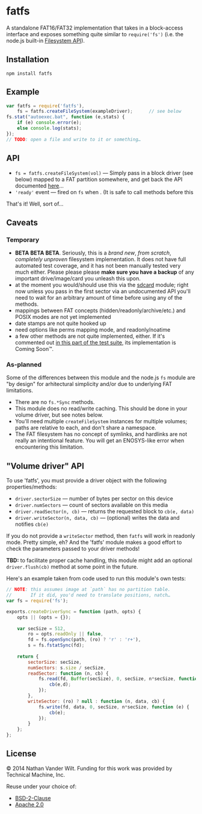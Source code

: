 # fatfs

A standalone FAT16/FAT32 implementation that takes in a block-access interface and exposes something quite similar to `require('fs')` (i.e. the node.js built-in [Filesystem API](http://nodejs.org/api/fs.html)).

## Installation

`npm install fatfs`

## Example

```js
var fatfs = require('fatfs'),
    fs = fatfs.createFileSystem(exampleDriver);      // see below
fs.stat("autoexec.bat", function (e,stats) {
    if (e) console.error(e);
    else console.log(stats);
});
// TODO: open a file and write to it or something…
```

## API

* `fs = fatfs.createFileSystem(vol)` — Simply pass in a block driver (see below) mapped to a FAT partition somewhere, and get back the API documented [here](http://nodejs.org/api/fs.html)…
* `'ready'` event — fired on `fs` when . (It is safe to call methods before this


That's it! Well, sort of…


## Caveats

### Temporary

* **BETA** **BETA** **BETA**. Seriously, this is a *brand new*, *from scratch*, *completely unproven* filesystem implementation. It does not have full automated test coverage, and it has not been manually tested very much either. Please please please **make sure you have a backup** of any important drive/image/card you unleash this upon.
* at the moment you would/should use this via the [sdcard](https://github.com/natevw/tessel-sdcard) module; right now unless you pass in the first sector via an undocumented API you'll need to wait for an arbitrary amount of time before using any of the methods.
* mappings between FAT concepts (hidden/readonly/archive/etc.) and POSIX modes are not yet implemented
* date stamps are not quite hooked up
* need options like perms mapping mode, and readonly/noatime
* a few other methods are not quite implemented, either. If it's commented out [in this part of the test suite](https://github.com/natevw/fatfs/blob/master/test.js#L22), its implementation is Coming Soon™.

### As-planned

Some of the differences between this module and the node.js `fs` module are "by design" for arhitectural simplicity and/or due to underlying FAT limitations.

* There are no `fs.*Sync` methods.
* This module does no read/write caching. This should be done in your volume driver, but see notes below.
* You'll need multiple `createFileSystem` instances for multiple volumes; paths are relative to each, and don't share a namespace.
* The FAT filesystem has no concept of symlinks, and hardlinks are not really an intentional feature. You will get an ENOSYS-like error when encountering this limitation.


## "Volume driver" API

To use 'fatfs', you must provide a driver object with the following properties/methods:

* `driver.sectorSize` — number of bytes per sector on this device
* `driver.numSectors` — count of sectors available on this media
* `driver.readSector(n, cb)` — returns the requested block to `cb(e, data)`
* `driver.writeSector(n, data, cb)` — (optional) writes the data and notifies `cb(e)`

If you do not provide a `writeSector` method, then `fatfs` will work in readonly mode. Pretty simple, eh? And the 'fatfs' module makes a good effort to check the parameters passed to your driver methods!

**TBD:** to facilitate proper cache handling, this module might add an optional `driver.flush(cb)` method at some point in the future.

Here's an example taken from code used to run this module's own tests:

```js
// NOTE: this assumes image at `path` has no partition table.
//       If it did, you'd need to translate positions, natch…
var fs = require('fs');

exports.createDriverSync = function (path, opts) {
    opts || (opts = {});
    
    var secSize = 512,
        ro = opts.readOnly || false,
        fd = fs.openSync(path, (ro) ? 'r' : 'r+'),
        s = fs.fstatSync(fd);
    
    return {
        sectorSize: secSize,
        numSectors: s.size / secSize,
        readSector: function (n, cb) {
            fs.read(fd, Buffer(secSize), 0, secSize, n*secSize, function (e,n,d) {
                cb(e,d);
            });
        },
        writeSector: (ro) ? null : function (n, data, cb) {
            fs.write(fd, data, 0, secSize, n*secSize, function (e) {
                cb(e);
            });
        }
    };
};
```


## License

© 2014 Nathan Vander Wilt.
Funding for this work was provided by Technical Machine, Inc.

Reuse under your choice of:

* [BSD-2-Clause](http://opensource.org/licenses/BSD-2-Clause)
* [Apache 2.0](http://www.apache.org/licenses/LICENSE-2.0.html)